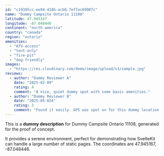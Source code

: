 ```yaml
---
id: "c19395cc-ee94-418b-acb8-7ef7ac69907c"
name: "Dummy Campsite Ontario 11108"
latitude: 47.945167
longitude: -87.048446
continent: "north-america"
country: "canada"
region: "ontario"
amenities:
  - "ATV-access"
  - "tent-only"
  - "fire-pit"
  - "dog-friendly"
images:
  - "https://res.cloudinary.com/demo/image/upload/v1/sample.jpg"
reviews:
  - author: "Dummy Reviewer A"
    date: "2025-02-09"
    rating: 4
    comment: "A nice, quiet dummy spot with some basic amenities."
  - author: "Dummy Reviewer B"
    date: "2025-05-024"
    rating: 3
    comment: "Found it easily. GPS was spot on for this dummy location."
---
```


This is a **dummy description** for Dummy Campsite Ontario 11108, generated for the proof of concept.

It provides a serene environment, perfect for demonstrating how SvelteKit can handle a large number of static pages. The coordinates are 47.945167, -87.048446.

